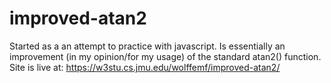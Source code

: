 # improved-atan2

Started as a an attempt to practice with javascript. Is essentially an improvement (in my opinion/for my usage) of the standard atan2() function.
Site is live at:
https://w3stu.cs.jmu.edu/wolffemf/improved-atan2/

